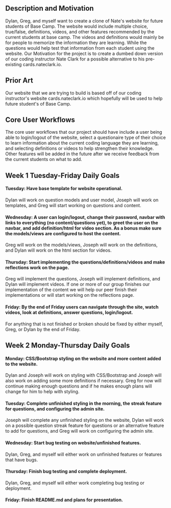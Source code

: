 ## Description and Motivation
Dylan, Greg, and myself want to create a clone of Nate's website for future students of Base Camp. The website would include multiple choice, true/false, definitions,
videos, and other features recommended by the current students at base camp. The videos and definitions would mainly be for people to memorize the information they are learning.
While the questions would help test that information from each student using the website. Our Motivation for the project is to create a dumbed down version of our coding
instructor Nate Clark for a possible alternative to his pre-existing cards.nateclark.io.

## Prior Art
Our website that we are trying to build is based off of our coding instructor's website cards.nateclark.io which hopefully will be used to help future student's of Base Camp.

## Core User Workflows
The core user workflows that our project should have include a user being able to login/logout of the website, select a questionaire type of their choice to learn information
about the current coding language they are learning, and selecting definitions or videos to help strengthen their knowledge. Other features will be added in the future
after we receive feedback from the current students on what to add.

## Week 1 Tuesday-Friday Daily Goals
#### Tuesday: Have base template for website operational. 
Dylan will work on question models and user model, Joseph will work on templates, and Greg will start working on questions and content.

#### Wednesday: A user can login/logout, change their password, navbar with links to everything (no content/questions yet), to greet the user on the navbar, and add definition/html for video section. As a bonus make sure the models/views are configured to host the content.
Greg will work on the models/views, Joseph will work on the definitions, and Dylan will work on the html section for videos.

#### Thursday: Start implementing the questions/definitions/videos and make reflections work on the page. 
Greg will implement the questions, Joseph will implement definitions, and Dylan will implement videos. If 
one or more of our group finishes our implementation of the content we will help our peer finish their implementations or will start working on the reflections page.

#### Friday: By the end of Friday users can navigate through the site, watch videos, look at definitions, answer questions, login/logout. 
For anything that is not finished or broken should be fixed by either myself, Greg, or Dylan by the end of Friday.

## Week 2 Monday-Thursday Daily Goals
#### Monday: CSS/Bootstrap styling on the website and more content added to the website. 
Dylan and Joseph will work on styling with CSS/Bootstrap and Joseph will also work
on adding some more definitions if necessary. Greg for now will continue making enough questions and if he makes enough plans will change for him to help with styling.

#### Tuesday: Complete unfinished styling in the morning, the streak feature for questions, and configuring the admin site. 
Joseph will complete any unfinished styling on the
website, Dylan will work on a possible question streak feature for questions or an alternative feature to add for questions, and Greg will work on configuring the admin site.

#### Wednesday: Start bug testing on website/unfinished features. 
Dylan, Greg, and myself will either work on unfinished features or features that have bugs.

#### Thursday: Finish bug testing and complete deployment. 
Dylan, Greg, and myself will either work completing bug testing or deployment.

#### Friday: Finish README.md and plans for presentation.
